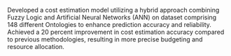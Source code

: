  Developed a cost estimation model utilizing a hybrid approach combining Fuzzy Logic and Artificial Neural Networks (ANN) on dataset comprising 148 different Ontologies to enhance prediction accuracy and reliability.
 Achieved a 20 percent improvement in cost estimation accuracy compared to previous methodologies, resulting in more precise budgeting and resource allocation.
 
